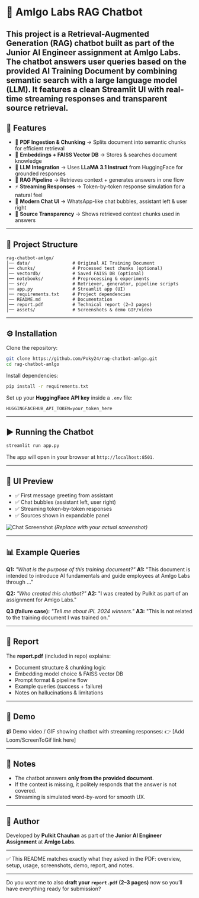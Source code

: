 # 📘 Amlgo Labs RAG Chatbot
This project is a **Retrieval-Augmented Generation (RAG) chatbot** built as part of the **Junior AI Engineer assignment at Amlgo Labs**.
The chatbot answers user queries based on the provided **AI Training Document** by combining semantic search with a large language model (LLM).
It features a clean **Streamlit UI** with real-time streaming responses and transparent source retrieval.
---

## 🚀 Features

* 📄 **PDF Ingestion & Chunking** → Splits document into semantic chunks for efficient retrieval
* 🧠 **Embeddings + FAISS Vector DB** → Stores & searches document knowledge
* 🤖 **LLM Integration** → Uses **LLaMA 3.1 Instruct** from HuggingFace for grounded responses
* 🔎 **RAG Pipeline** → Retrieves context + generates answers in one flow
* ⚡ **Streaming Responses** → Token-by-token response simulation for a natural feel
* 💬 **Modern Chat UI** → WhatsApp-like chat bubbles, assistant left & user right
* 📑 **Source Transparency** → Shows retrieved context chunks used in answers

---

## 📂 Project Structure

```
rag-chatbot-amlgo/
│── data/                # Original AI Training Document
│── chunks/              # Processed text chunks (optional)
│── vectordb/            # Saved FAISS DB (optional)
│── notebooks/           # Preprocessing & experiments
│── src/                 # Retriever, generator, pipeline scripts
│── app.py               # Streamlit app (UI)
│── requirements.txt     # Project dependencies
│── README.md            # Documentation
│── report.pdf           # Technical report (2–3 pages)
│── assets/              # Screenshots & demo GIF/video
```

---

## ⚙️ Installation

Clone the repository:

```bash
git clone https://github.com/Poky24/rag-chatbot-amlgo.git
cd rag-chatbot-amlgo
```

Install dependencies:

```bash
pip install -r requirements.txt
```

Set up your **HuggingFace API key** inside a `.env` file:

```
HUGGINGFACEHUB_API_TOKEN=your_token_here
```

---

## ▶️ Running the Chatbot

```bash
streamlit run app.py
```

The app will open in your browser at `http://localhost:8501`.

---

## 🎨 UI Preview

* ✅ First message greeting from assistant
* ✅ Chat bubbles (assistant left, user right)
* ✅ Streaming token-by-token responses
* ✅ Sources shown in expandable panel

![Chat Screenshot](assets/chat_screenshot.png)
*(Replace with your actual screenshot)*

---

## 📊 Example Queries

**Q1:** *"What is the purpose of this training document?"*
**A1:** "This document is intended to introduce AI fundamentals and guide employees at Amlgo Labs through ..."

**Q2:** *"Who created this chatbot?"*
**A2:** "I was created by Pulkit as part of an assignment for Amlgo Labs."

**Q3 (failure case):** *"Tell me about IPL 2024 winners."*
**A3:** "This is not related to the training document I was trained on."

---

## 📑 Report

The **report.pdf** (included in repo) explains:

* Document structure & chunking logic
* Embedding model choice & FAISS vector DB
* Prompt format & pipeline flow
* Example queries (success + failure)
* Notes on hallucinations & limitations

---

## 🎥 Demo

📹 Demo video / GIF showing chatbot with streaming responses:
👉 \[Add Loom/ScreenToGif link here]

---

## 📌 Notes

* The chatbot answers **only from the provided document**.
* If the context is missing, it politely responds that the answer is not covered.
* Streaming is simulated word-by-word for smooth UX.

---

## 🏢 Author

Developed by **Pulkit Chauhan** as part of the **Junior AI Engineer Assignment** at **Amlgo Labs**.

---

✅ This README matches exactly what they asked in the PDF: overview, setup, usage, screenshots, demo, report, and notes.

---

Do you want me to also **draft your `report.pdf` (2–3 pages)** now so you’ll have everything ready for submission?
